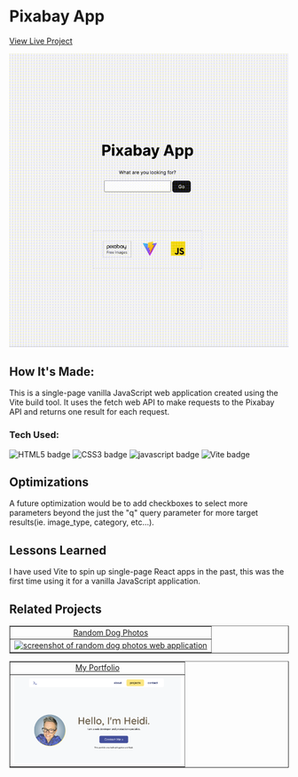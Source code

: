 # Pixabay App

[View Live Project](https://pixabay-api-project.netlify.app/)

<img src="./public/pixabay.gif" alt="animated gif of Pixabay App" />

## How It's Made:
This is a single-page vanilla JavaScript web application created using the Vite build tool. It uses the fetch web API to make requests to the Pixabay API and returns one result for each request.

### Tech Used:
<img src="https://img.shields.io/badge/HTML-black?style=flat-square&logo=html5" alt="HTML5 badge" height="50"> <img src="https://img.shields.io/badge/CSS-black?style=flat-square&logo=css3" alt="CSS3 badge" height="50"> <img src="https://img.shields.io/badge/javascript-black?style=flat-square&logo=javascript" alt="javascript badge" height="50"> <img src="https://img.shields.io/badge/Vite-black?style=flat-square&logo=Vite" alt="Vite badge" height="50">

## Optimizations

A future optimization would be to add checkboxes to select more parameters beyond the just the "q" query parameter for more target results(ie. image_type, category, etc...).

## Lessons Learned

I have used Vite to spin up single-page React apps in the past, this was the first time using it for a vanilla JavaScript application.

## Related Projects

<table border="1">
  <tr>
    <td style="text-align: center;"><a href="https://heidifryzell.com/random-dog-photo/">Random Dog Photos</a></td>
  </tr>
  <tr>
    <td><a href="https://heidifryzell.com/random-dog-photo/"><img width="300" src="https://raw.githubusercontent.com/heidi37/random-dog-photo/main/screenshot.png" alt="screenshot of random dog photos web application" /></a></td>
  </tr>
</table>

<table border="1">
  <tr>
    <td style="text-align: center;"><a href="https://heidifryzell.com">My Portfolio</a></td>
  </tr>
  <tr>
    <td><a href="https://heidifryzell.com"><img width="300" src="https://raw.githubusercontent.com/heidi37/my-python-portfolio/main/static/images/screenshot.png" alt="screenshot of web development portfolio built with Python" /></a></td>
  </tr>
</table>
